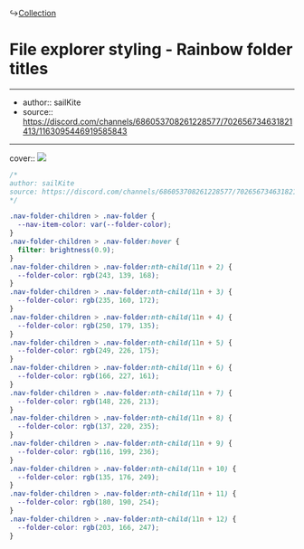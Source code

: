 ↪[Collection](Collection.md)

# File explorer styling - Rainbow folder titles

---

- author:: sailKite
- source:: https://discord.com/channels/686053708261228577/702656734631821413/1163095446919585843

---

cover:: ![](https://i.imgur.com/vjXhJdp.png)

```css
/*
author: sailKite
source: https://discord.com/channels/686053708261228577/702656734631821413/1163095446919585843
*/

.nav-folder-children > .nav-folder {
  --nav-item-color: var(--folder-color);
}
.nav-folder-children > .nav-folder:hover {
  filter: brightness(0.9);
}
.nav-folder-children > .nav-folder:nth-child(11n + 2) {
  --folder-color: rgb(243, 139, 168);
}
.nav-folder-children > .nav-folder:nth-child(11n + 3) {
  --folder-color: rgb(235, 160, 172);
}
.nav-folder-children > .nav-folder:nth-child(11n + 4) {
  --folder-color: rgb(250, 179, 135);
}
.nav-folder-children > .nav-folder:nth-child(11n + 5) {
  --folder-color: rgb(249, 226, 175);
}
.nav-folder-children > .nav-folder:nth-child(11n + 6) {
  --folder-color: rgb(166, 227, 161);
}
.nav-folder-children > .nav-folder:nth-child(11n + 7) {
  --folder-color: rgb(148, 226, 213);
}
.nav-folder-children > .nav-folder:nth-child(11n + 8) {
  --folder-color: rgb(137, 220, 235);
}
.nav-folder-children > .nav-folder:nth-child(11n + 9) {
  --folder-color: rgb(116, 199, 236);
}
.nav-folder-children > .nav-folder:nth-child(11n + 10) {
  --folder-color: rgb(135, 176, 249);
}
.nav-folder-children > .nav-folder:nth-child(11n + 11) {
  --folder-color: rgb(180, 190, 254);
}
.nav-folder-children > .nav-folder:nth-child(11n + 12) {
  --folder-color: rgb(203, 166, 247);
}
```
